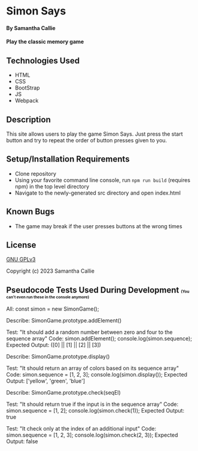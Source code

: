 # Simon Says

#### By Samantha Callie

#### Play the classic memory game

## Technologies Used

* HTML
* CSS
* BootStrap
* JS
* Webpack

## Description

This site allows users to play the game Simon Says. Just press the start button and try to repeat the order of button presses given to you.

## Setup/Installation Requirements

* Clone repository
* Using your favorite command line console, run `npm run build` (requires npm) in the top level directory
* Navigate to the newly-generated src directory and open index.html

## Known Bugs

* The game may break if the user presses buttons at the wrong times

## License

[GNU GPLv3](https://choosealicense.com/licenses/agpl-3.0/)

Copyright (c) 2023 Samantha Callie

## Pseudocode Tests Used During Development <small><small><small><small> (You can't even run these in the console anymore)</small></small></small></small>
All:
const simon = new SimonGame();

Describe: SimonGame.prototype.addElement()

Test: "It should add a random number between zero and four to the sequence array"
Code: 
simon.addElement();
console.log(simon.sequence);
Expected Output: ([0] || [1] || [2] || [3])

Describe: SimonGame.prototype.display()

Test: "It should return an array of colors based on its sequence array"
Code:
simon.sequence = [1, 2, 3];
console.log(simon.display());
Expected Output: ['yellow', 'green', 'blue']

Describe: SimonGame.prototype.check(seqEl)

Test: "It should return true if the input is in the sequence array"
Code: 
simon.sequence = [1, 2];
console.log(simon.check(1));
Expected Output: true

Test: "It check only at the index of an additional input"
Code: 
simon.sequence = [1, 2, 3];
console.log(simon.check(2, 3));
Expected Output: false
